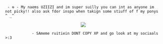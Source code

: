      - 𖦹 - My naems UZIIZI and im super suilly you can int as anyone im not picky!! also ask fdor inspo when takign some stiuff of f my ponys ^ _^
<p align="center">
<img src="https://i.pinimg.com/736x/0a/83/92/0a83923ce588fff15efb579e2ae49e75.jpg"/>
</p>

                - SAmeme ruitiein DONT COPY XP and go look at my sociaals >:3
